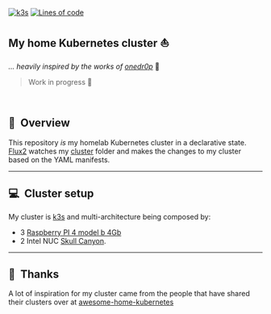 

[![k3s](https://img.shields.io/badge/k3s-v1.25-blue?style=flat&logo=k3s)](https://k3s.io/)
[![Lines of code](https://img.shields.io/tokei/lines/github/luander/k3s-cluster?style=flat&color=brightgreen&label=lines&logo=codefactor&logoColor=white)](https://github.com/luander/k3s-cluster/graphs/contributors)


## My home Kubernetes cluster :sailboat:
_... heavily inspired by the works of [onedr0p](https://github.com/luander/k3s-cluster/)_ :rocket:


> Work in progress :construction_worker:

<br/>

## :book:&nbsp; Overview

This repository _is_ my homelab Kubernetes cluster in a declarative state. [Flux2](https://github.com/fluxcd/flux2) watches my [cluster](./cluster/) folder and makes the changes to my cluster based on the YAML manifests.

---

## :computer:&nbsp; Cluster setup

My cluster is [k3s](https://k3s.io/) and multi-architecture being composed by:
- 3 [Raspberry PI 4 model b 4Gb](https://www.raspberrypi.org/products/raspberry-pi-4-model-b/) 
- 2 Intel NUC [Skull Canyon](https://www.intel.com/content/www/us/en/products/docs/boards-kits/nuc/nuc-kit-nuc6i7kyk-features-configurations-video.html).

---


## :handshake:&nbsp; Thanks

A lot of inspiration for my cluster came from the people that have shared their clusters over at [awesome-home-kubernetes](https://github.com/k8s-at-home/awesome-home-kubernetes)
